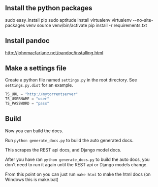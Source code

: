 Install the python packages
-----
sudo easy_install pip
sudo aptitude install virtualenv
virtualenv --no-site-packages venv
source venv/bin/activate
pip install -r requirements.txt

Install pandoc
-----
http://johnmacfarlane.net/pandoc/installing.html

Make a settings file
-----
Create a python file named `settings.py` in the root directory. See `settings.py.dist` for an example.

```python
TS_URL = "http://mytorrentserver"
TS_USERNAME = "user"
TS_PASSWORD = "pass"
```

Build
-----
Now you can build the docs.

Run `python generate_docs.py` to build the auto generated docs.

This scrapes the REST api docs, and Django model docs.

After you have ran `python generate_docs.py` to build the auto docs, you don't need to run it again until the REST api or Django models change.

From this point on you can just run `make html` to make the html docs
(on Windows this is make.bat)



